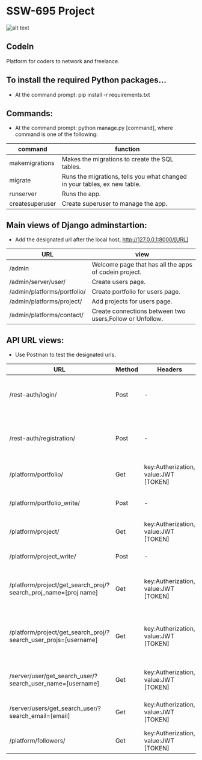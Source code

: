# SSW-695 Project

![alt text](https://github.com/MaryamAlMansour/695-CodeIn/blob/master/codein_server/Documentation/github%20codein.JPG)

## CodeIn
Platform for coders to network and freelance. 

## To install the required Python packages...

* At the command prompt: pip install -r requirements.txt

## Commands:

* At the command prompt: python manage.py [command], where command is one of the following:

command | function
------------ | -------------
makemigrations | Makes the migrations to create the SQL tables.
migrate | Runs the migrations, tells you what changed in your tables, ex new table.
runserver | Runs the app.
createsuperuser | Create superuser to manage the app.


## Main views of Django adminstartion:

* Add the designated url after the local host, http://127.0.0.1:8000/[URL]

URL | view
------------ | -------------
/admin | Welcome page that has all the apps of codein project. 
/admin/server/user/ | Create users page.
/admin/platforms/portfolio/ | Create portfolio for users page.
/admin/platforms/project/ | Add projects for users page. 
/admin/platforms/contact/ | Create connections between two users,Follow or Unfollow. 

## API URL views:

* Use Postman to test the designated urls. 


URL | Method | Headers | Body | View
------------ | ------------- | ------------ | ------------- | ------------
/rest-auth/login/| Post | - | keys + values: username and password |  Shows JWT Token and other information
/rest-auth/registration/ | Post | - | keys + values: username, pass1, pass2, email | Shows JWT Token and other information
/platform/portfolio/ | Get | key:Autherization, value:JWT [TOKEN] | - | Shows all users portfolios
/platform/portfolio_write/ | Post| - | keys + values:user id and image file | shows the posted portfolio
/platform/project/ | Get | key:Autherization, value:JWT [TOKEN] | - | shows all projects
/platform/project_write/ | Post | - | keys: user, name, description | shows the created project
/platform/project/get_search_proj/?search_proj_name=[proj name] | Get | key:Autherization, value:JWT [TOKEN] | - | filter projects for the given name
/platform/project/get_search_proj/?search_user_projs=[username] | Get | key:Autherization, value:JWT [TOKEN] | - | filter projects to include only the specified user projects. 
/server/user/get_search_user/?search_user_name=[username] | Get | key:Autherization, value:JWT [TOKEN] | - | filter specified user by username
/server/users/get_search_user/?search_email=[email] | Get | key:Autherization, value:JWT [TOKEN] | - | filter the specified user by email
/platform/followers/| Get | key:Autherization, value:JWT [TOKEN] | - | shows all followers. 






